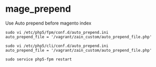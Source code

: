 mage_prepend
============

Use Auto prepend before magento index

```
sudo vi /etc/php5/fpm/conf.d/auto_prepend.ini 
auto_prepend_file = '/vagrant/zain_custom/auto_prepend_file.php'

sudo vi /etc/php5/cli/conf.d/auto_prepend.ini 
auto_prepend_file = '/vagrant/zain_custom/auto_prepend_file.php'

sudo service php5-fpm restart
```
